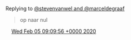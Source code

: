 Replying to [@stevenvanwel and @marceldegraaf](https://twitter.com/stevenvanwel/status/1224267670931038209)

> op naar nul

<img src="../../media/tweet.ico" width="12" /> [Wed Feb 05 09:09:56 +0000 2020](https://twitter.com/DromerDenker/status/1224983485120700417)